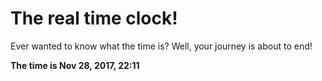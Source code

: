 # The real time clock!

Ever wanted to know what the time is? Well, your journey is about to end!

**The time is Nov 28, 2017, 22:11**